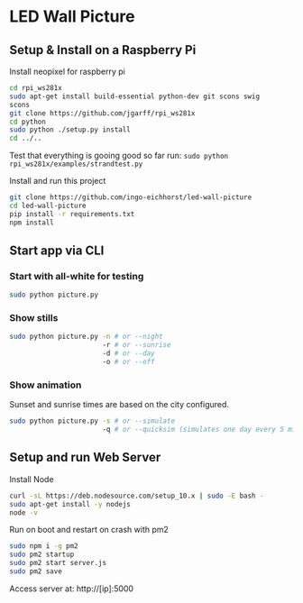 # LED Wall Picture

## Setup & Install on a Raspberry Pi

Install neopixel for raspberry pi
```bash
cd rpi_ws281x
sudo apt-get install build-essential python-dev git scons swig
scons
git clone https://github.com/jgarff/rpi_ws281x
cd python
sudo python ./setup.py install
cd ../..
```

Test that everything is gooing good so far run: `sudo python rpi_ws281x/examples/strandtest.py`

Install and run this project
```bash
git clone https://github.com/ingo-eichhorst/led-wall-picture
cd led-wall-picture
pip install -r requirements.txt
npm install
```

## Start app via CLI

### Start with all-white for testing

```bash
sudo python picture.py
```

### Show stills

```bash
sudo python picture.py -n # or --night
                       -r # or --sunrise
                       -d # or --day
                       -o # or --off
```

### Show animation

Sunset and sunrise times are based on the city configured.


```bash
sudo python picture.py -s # or --simulate
                       -q # or --quicksim (simulates one day every 5 minutes)
```

## Setup and run Web Server

Install Node
```bash
curl -sL https://deb.nodesource.com/setup_10.x | sudo -E bash -
sudo apt-get install -y nodejs
node -v
```

Run on boot and restart on crash with pm2
```bash
sudo npm i -g pm2
sudo pm2 startup
sudo pm2 start server.js
sudo pm2 save
```

Access server at: http://[ip]:5000

